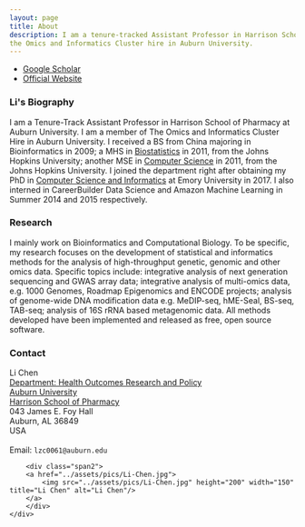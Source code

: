 ```yaml
---
layout: page
title: About
description: I am a tenure-tracked Assistant Professor in Harrison School of Pharmacy at Auburn University. I am a member of 
the Omics and Informatics Cluster hire in Auburn University.
---
```


<div class="navbar">
  <div class="navbar-inner">
      <ul class="nav">
          <li><a href="https://scholar.google.com/citations?user=Nk-yRrcAAAAJ&hl=en">Google Scholar</a></li>
        <li><a href="http://www.auburn.edu/academic/pharmacy/directory/li-chen.html">Official Website</a></li>
      </ul>
  </div>
</div>

###  Li's Biography

I am a Tenure-Track Assistant Professor in Harrison School of Pharmacy at Auburn University. I am a member of 
The Omics and Informatics Cluster Hire in Auburn University. I received a BS from China majoring in Bioinformatics in 2009; a
MHS in [Biostatistics](http://www.jhsph.edu/departments/biostatistics/index.html) in 2011, from the
Johns Hopkins University; another MSE in [Computer Science](https://www.cs.jhu.edu/) in 2011, from the
Johns Hopkins University. I joined the department right after obtaining my PhD in [Computer Science and Informatics](http://www.mathcs.emory.edu/site/home/) at Emory University in 2017.
I also interned in CareerBuilder Data Science and Amazon Machine Learning in Summer 2014 and 2015 respectively.

### Research
I mainly work on Bioinformatics and Computational Biology. To be specific, my research focuses on the development of statistical and informatics methods for the analysis of high-throughput genetic, genomic and other omics data. 
Specific topics include: integrative analysis of next generation sequencing and GWAS array data; 
integrative analysis of multi-omics data, e.g. 1000 Genomes, Roadmap Epigenomics and ENCODE projects; 
analysis of genome-wide DNA modification data e.g. MeDIP-seq, hME-Seal, BS-seq, TAB-seq; analysis of 16S rRNA based metagenomic data.
All methods developed have been implemented and released as free, open source software.


### Contact
<div class="container">
    <div class="row-fluid">
        <div class="span5">
            Li Chen<br/>
            <a href="http://www.auburn.edu/academic/pharmacy/horp/faculty.html">Department: Health Outcomes Research and Policy</a><br/>
            <a href="http://www.auburn.edu">Auburn University</a><br/>
            <a href="http://www.auburn.edu/academic/pharmacy/">Harrison School of Pharmacy</a><br/>
            043 James E. Foy Hall <br/>
            Auburn, AL 36849 <br/>
            USA<br/><br/>
            <div id="hide_email">
            Email: <code>lzc0061@auburn.edu</code><br/>
            </div>
        </div>

        <div class="span2">
        <a href="../assets/pics/Li-Chen.jpg">
            <img src="../assets/pics/Li-Chen.jpg" height="200" width="150" title="Li Chen" alt="Li Chen"/>
        </a>
        </div>
    </div>
</div>





